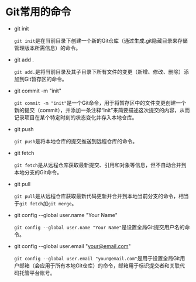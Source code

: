 # Git常用的命令

- git init

    `git init`是在当前目录下创建一个新的Git仓库（通过生成.git隐藏目录来存储管理版本所需信息）的命令。

- git add .

    `git add.`是将当前目录及其子目录下所有文件的变更（新增、修改、删除）添加到Git暂存区的命令。

- git commit -m "init"

    `git commit -m "init"`是一个Git命令，用于将暂存区中的文件变更创建一个新的提交（commit），并添加一条注释“init”来简要描述这次提交的内容，从而记录项目在某个特定时刻的状态变化并存入本地仓库。

- git push

    `git push`是将本地仓库的提交推送到远程仓库的命令。

- git fetch

    `git fetch`是从远程仓库获取最新提交、引用和对象等信息，但不自动合并到本地分支的Git命令。

- git pull

    `git pull`是从远程仓库获取最新代码更新并合并到本地当前分支的命令，相当于`git fetch`加`git merge`。

- git config --global user.name "Your Name"

    `git config --global user.name "Your Name"`是设置全局Git提交用户名的命令。

- git config --global user.email "your@email.com"

    `git config --global user.email "your@email.com"`是用于设置全局Git用户邮箱（会应用于所有本地Git仓库）的命令，邮箱用于标识提交者和关联代码托管平台账号。